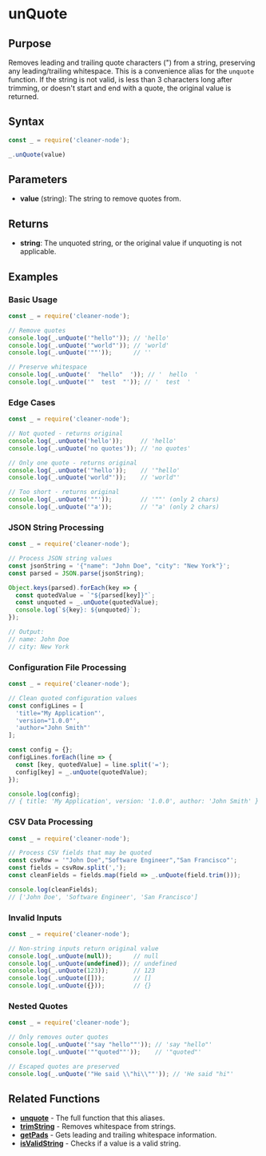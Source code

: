 # unQuote

## Purpose
Removes leading and trailing quote characters (") from a string, preserving any leading/trailing whitespace. This is a convenience alias for the `unquote` function. If the string is not valid, is less than 3 characters long after trimming, or doesn't start and end with a quote, the original value is returned.

## Syntax
```javascript
const _ = require('cleaner-node');

_.unQuote(value)
```

## Parameters
- **value** (string): The string to remove quotes from.

## Returns
- **string**: The unquoted string, or the original value if unquoting is not applicable.

## Examples

### Basic Usage
```javascript
const _ = require('cleaner-node');

// Remove quotes
console.log(_.unQuote('"hello"')); // 'hello'
console.log(_.unQuote('"world"')); // 'world'
console.log(_.unQuote('""'));      // ''

// Preserve whitespace
console.log(_.unQuote('  "hello"  ')); // '  hello  '
console.log(_.unQuote('"  test  "')); // '  test  '
```

### Edge Cases
```javascript
const _ = require('cleaner-node');

// Not quoted - returns original
console.log(_.unQuote('hello'));     // 'hello'
console.log(_.unQuote('no quotes')); // 'no quotes'

// Only one quote - returns original
console.log(_.unQuote('"hello'));    // '"hello'
console.log(_.unQuote('world"'));    // 'world"'

// Too short - returns original
console.log(_.unQuote('""'));        // '""' (only 2 chars)
console.log(_.unQuote('"a'));        // '"a' (only 2 chars)
```

### JSON String Processing
```javascript
const _ = require('cleaner-node');

// Process JSON string values
const jsonString = '{"name": "John Doe", "city": "New York"}';
const parsed = JSON.parse(jsonString);

Object.keys(parsed).forEach(key => {
  const quotedValue = `"${parsed[key]}"`;
  const unquoted = _.unQuote(quotedValue);
  console.log(`${key}: ${unquoted}`);
});

// Output:
// name: John Doe
// city: New York
```

### Configuration File Processing
```javascript
const _ = require('cleaner-node');

// Clean quoted configuration values
const configLines = [
  'title="My Application"',
  'version="1.0.0"',
  'author="John Smith"'
];

const config = {};
configLines.forEach(line => {
  const [key, quotedValue] = line.split('=');
  config[key] = _.unQuote(quotedValue);
});

console.log(config);
// { title: 'My Application', version: '1.0.0', author: 'John Smith' }
```

### CSV Data Processing
```javascript
const _ = require('cleaner-node');

// Process CSV fields that may be quoted
const csvRow = '"John Doe","Software Engineer","San Francisco"';
const fields = csvRow.split(',');
const cleanFields = fields.map(field => _.unQuote(field.trim()));

console.log(cleanFields);
// ['John Doe', 'Software Engineer', 'San Francisco']
```

### Invalid Inputs
```javascript
const _ = require('cleaner-node');

// Non-string inputs return original value
console.log(_.unQuote(null));      // null
console.log(_.unQuote(undefined)); // undefined
console.log(_.unQuote(123));       // 123
console.log(_.unQuote([]));        // []
console.log(_.unQuote({}));        // {}
```

### Nested Quotes
```javascript
const _ = require('cleaner-node');

// Only removes outer quotes
console.log(_.unQuote('"say "hello""')); // 'say "hello"'
console.log(_.unQuote('""quoted""'));    // '"quoted"'

// Escaped quotes are preserved
console.log(_.unQuote('"He said \\"hi\\""')); // 'He said "hi"'
```

## Related Functions
- **[unquote](./unquote.md)** - The full function that this aliases.
- **[trimString](./trim-string.md)** - Removes whitespace from strings.
- **[getPads](./get-pads.md)** - Gets leading and trailing whitespace information.
- **[isValidString](./is-valid-string.md)** - Checks if a value is a valid string.
